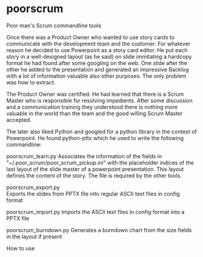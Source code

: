 # poorscrum
Poor man's Scrum commandline tools

Once there was a Product Owner who wanted to use story cards to communicate with the development team and the customer. For whatever reason he decided to use Powerpoint as a story card editor. He put each story in a well-designed layout (as he said) on slide immitating a hardcopy format he had found after some googling on the web. One slide after the other he added to the presentation and generated an impressive Backlog with a lot of information valuable also other purposes. The only problem was how to extract.

The Product Owner was certified. He had learned that there is a Scrum Master who is responsible for resolving impedients. After some discussion and a communication training they understood there is nothing more valuable in the world than the team and  the good willing Scrum Master accepted.

The later also liked Python and googled for a python library in the context of Powerpoint. He found python-pttx which he used to write the following commandline:

poorscrum_learn.py
Associates the information of the fields in "~/.poor_scrum/poor_scrum_pickup.ini" with the placeholder indices of the last layout of the slide master of a powerpoint presentation. This layout defines the content of the story. The file is required by the other tools.  

poorscrum_export.py         
Exports the slides from PPTX file into regular ASCII text files in config format
  
poorscrum_import.py
Imports the ASCII text files in config format into a PPTX file
  
poorscrum_burndown.py
Generates a burndown chart from the size fields in the layout if present
  
How to use

